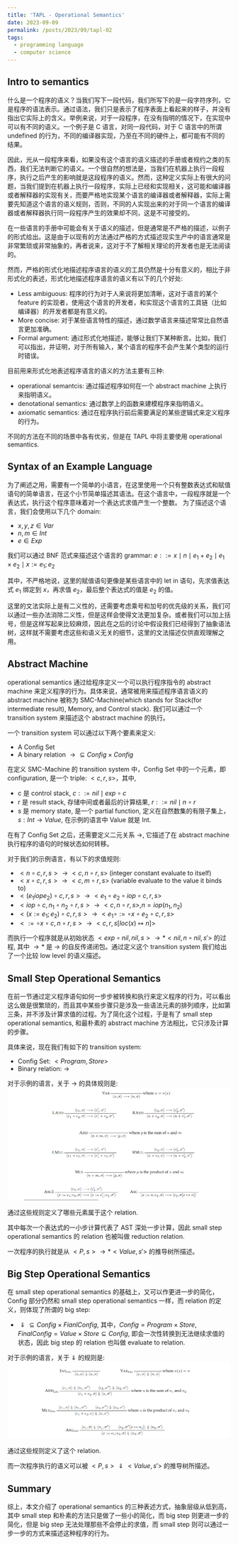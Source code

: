 ```yaml
---
title: 'TAPL - Operational Semantics'
date: 2023-09-09
permalink: /posts/2023/09/tapl-02
tags:
  - programming language
  - computer science
---
```


## Intro to semantics
什么是一个程序的语义？当我们写下一段代码，我们所写下的是一段字符序列，它是程序的语法表示。通过语法，我们只是表示了程序表面上看起来的样子，并没有指出它实际上的含义。举例来说，对于一段程序，在没有指明的情况下，在实现中可以有不同的语义。一个例子是 C 语言，对同一段代码，对于 C 语言中的所谓 undefined 的行为，不同的编译器实现，乃至在不同的硬件上，都可能有不同的结果。

因此，光从一段程序来看，如果没有这个语言的语义描述的手册或者规约之类的东西，我们无法判断它的语义。一个很自然的想法是，当我们在机器上执行一段程序，执行之后产生的影响就是这段程序的语义。然而，这种定义实际上有很大的问题，当我们提到在机器上执行一段程序，实际上已经和实现相关，这可能和编译器或者解释器的实现有关，而要严格地实现某个语言的编译器或者解释器，实际上需要先知道这个语言的语义规则，否则，不同的人实现出来的对于同一个语言的编译器或者解释器执行同一段程序产生的效果却不同，这是不可接受的。

在一些语言的手册中可能会有关于语义的描述，但是通常是不严格的描述，以例子的形式给出。这是由于以现有的方法通过严格的方式描述现实生产中的语言通常是非常繁琐或非常抽象的，再者说来，这对于不了解相关理论的开发者也是无法阅读的。

然而，严格的形式化地描述程序语言的语义的工具仍然是十分有意义的，相比于非形式化的表述，形式化地描述程序语言的语义有以下的几个好处:
- Less ambiguous: 程序的行为对于人来说将更加清晰，这对于语言的某个 feature 的实现者，使用这个语言的开发者，和实现这个语言的工具链（比如编译器）的开发者都是有意义的。
- More concise: 对于某些语言特性的描述，通过数学语言来描述常常比自然语言更加准确。
- Formal argument: 通过形式化地描述，能够让我们下某种断言。比如，我们可以指出，并证明，对于所有输入，某个语言的程序不会产生某个类型的运行时错误。

目前用来形式化地表述程序语言的语义的方法主要有三种: 
- operational semantcis: 通过描述程序如何在一个 abstract machine 上执行来指明语义。
- denotational semantics: 通过数学上的函数来建模程序来指明语义。
- axiomatic semantics: 通过在程序执行前后需要满足的某些逻辑式来定义程序的行为。

不同的方法在不同的场景中各有优劣，但是在 TAPL 中将主要使用 operational semantics.

## Syntax of an Example Language
为了阐述之用，需要有一个简单的小语言，在这里使用一个只有整数表达式和赋值语句的简单语言，在这个小节简单描述其语法。在这个语言中，一段程序就是一个表达式，执行这个程序意味着对一个表达式求值产生一个整数。
为了描述这个语言，我们会使用以下几个 domain:
- $x, y, z \in Var$
- $n, m \in Int$
- $e \in Exp$

我们可以通过 BNF 范式来描述这个语言的 grammar: $e::= x \mid n \mid e_1 + e_2 \mid e_1 \times e_2 \mid x := e_1;e_2$

其中，不严格地说，这里的赋值语句更像是某些语言中的 let in 语句，先求值表达式 $e_1$ 绑定到 $x$，再求值 $e_2$，最后整个表达式的值是 $e_2$ 的值。

这里的文法实际上是有二义性的，还需要考虑乘号和加号的优先级的关系，我们可以通过一些办法消除二义性，但是这样会使得文法更加复杂。或者我们可以加上括号，但是这样写起来比较麻烦，因此在之后的讨论中假设我们已经得到了抽象语法树，这样就不需要考虑这些和语义无关的细节，这里的文法描述仅供直观理解之用。

## Abstract Machine
operational semantics 通过给程序定义一个可以执行程序指令的 abstract machine 来定义程序的行为。具体来说，通常被用来描述程序语言语义的 abstract machine 被称为 SMC-Machine(which stands for Stack(for intermediate result), Memory, and Control stack). 我们可以通过一个 transition system 来描述这个 abstract machine 的执行。

一个 transition system 可以通过以下两个要素来定义:
- A Config Set
- A binary relation $\to \subseteq Config \times Config$

在定义 SMC-Machine 的 transition system 中，Config Set 中的一个元素，即 configuration, 是一个 triple: $<c, r, s>$，其中,
- c 是 control stack, $c::= nil \mid exp \circ c$
- r 是 result stack, 存储中间或者最后的计算结果, $r::= nil \mid n \circ r$
- s 是 memory state, 是一个 partial function, 定义在自然数集的有限子集上，$s: Int \to Value$, 在示例的语言中 Value 就是 Int.

在有了 Config Set 之后，还需要定义二元关系 $\to$, 它描述了在 abstract machine 执行程序的语句的时候状态如何转移。

对于我们的示例语言，有以下的求值规则:
- $<n\circ c, r, s> \to <c, n\circ r, s>$ (integer constant evaluate to itself)
- $<x\circ c, r, s> \to <c, m\circ r, s>$ (variable evaluate to the value it binds to)
- $<(e_1 iop e_2) \circ c, r, s> \to <e_1\circ e_2 \circ iop\circ c, r, s>$
- $<iop \circ c, n_1\circ n_2 \circ r, s> \to <c, n\circ r, s>, n = iop(n_1, n_2)$
- $<(x:=e_1;e_2)\circ c, r, s>\to <e_1\circ := \circ x \circ e_2 \circ c, r, s>$
- $<:=\circ x\circ c, n\circ r, s>\to <c, r, s[loc(x)\mapsto n]>$

而执行一个程序就是从初始状态 $<exp\circ nil, nil, s> \to * <nil, n\circ nil, s'>$ 的过程, 其中 $\to *$ 是 $\to$ 的自反传递闭包。通过定义这个 transition system 我们给出了一个比较 low level 的语义描述。

## Small Step Operational Semantics
在前一节通过定义程序语句如何一步步被转换和执行来定义程序的行为，可以看出这么做是很繁琐的，而且其中某些步骤只是涉及一些语法元素的排列顺序，比如第三条，并不涉及计算求值的过程。为了简化这个过程，于是有了 small step operational semantics, 和最朴素的 abstract machine 方法相比，它只涉及计算的步骤。

具体来说，现在我们有如下的 transition system:
- Config Set: $<Program, Store>$
- Binary relation: $\to$

对于示例的语言，关于 $\to$ 的具体规则是:
![](https://github.com/tiebreaker4869/images/blob/main/post/tapl021.png?raw=true)

通过这些规则定义了哪些元素属于这个 relation.

其中每次一个表达式的一小步计算代表了 AST 深处一步计算，因此 small step operational semantics 的 relation 也被叫做 reduction relation.

一次程序的执行就是从 $<P, s> \to * <Value, s'>$ 的推导树所描述。

## Big Step Operational Semantics
在 small step operational semantics 的基础上，又可以作更进一步的简化，Config 部分仍然和 small step operational semantics 一样，而 relation 的定义，则体现了所谓的 big step:
- $\Downarrow \subseteq Config \times FianlConfig$, 其中，$Config = Program\times Store, FinalConfig=Value\times Store \subseteq Config$, 即会一次性转换到无法继续求值的状态，因此 big step 的 relation 也叫做 evaluate to relation.

对于示例的语言，关于 $\Downarrow$ 的规则是:
![](https://github.com/tiebreaker4869/images/blob/main/post/tapl022.png?raw=true)

通过这些规则定义了这个 relation.

而一次程序执行的语义可以被 $<P, s> \Downarrow <Value, s'>$ 的推导树所描述。

## Summary
综上，本文介绍了 operational semantics 的三种表述方式，抽象层级从低到高，其中 small step 和朴素的方法只是做了一些小的简化，而 big step 则更进一步的简化，但是 big step 无法处理那些不会停止的求值，而 small step 则可以通过一步一步的方式来描述这种程序的行为。